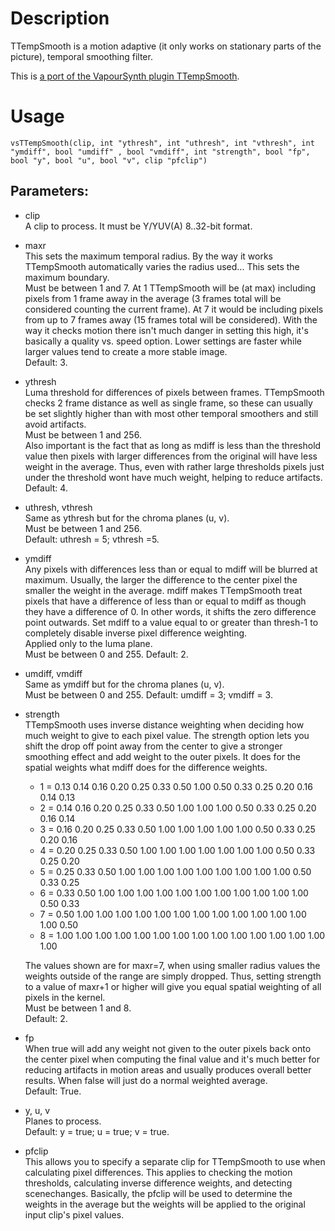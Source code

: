 # Description

TTempSmooth is a motion adaptive (it only works on stationary parts of the picture), temporal smoothing filter.

This is [a port of the VapourSynth plugin TTempSmooth](https://github.com/HomeOfVapourSynthEvolution/VapourSynth-TTempSmooth).

# Usage

```
vsTTempSmooth(clip, int "ythresh", int "uthresh", int "vthresh", int "ymdiff", bool "umdiff" , bool "vmdiff", int "strength", bool "fp", bool "y", bool "u", bool "v", clip "pfclip")
```

## Parameters:

- clip\
    A clip to process. It must be Y/YUV(A) 8..32-bit format.
    
- maxr\
    This sets the maximum temporal radius. By the way it works TTempSmooth automatically varies the radius used... This sets the maximum boundary.\
    Must be between 1 and 7. At 1 TTempSmooth will be (at max) including pixels from 1 frame away in the average (3 frames total will be considered counting the current frame). At 7 it would be including pixels from up to 7 frames away (15 frames total will be considered). With the way it checks motion there isn't much danger in setting this high, it's basically a quality vs. speed option. Lower settings are faster while larger values tend to create a more stable image.\
    Default: 3.
    
- ythresh\
    Luma threshold for differences of pixels between frames. TTempSmooth checks 2 frame distance as well as single frame, so these can usually be set slightly higher than with most other temporal smoothers and still avoid artifacts.\
    Must be between 1 and 256.\
    Also important is the fact that as long as mdiff is less than the threshold value then pixels with larger differences from the original will have less weight in the average. Thus, even with rather large thresholds pixels just under the threshold wont have much weight, helping to reduce artifacts.\
    Default: 4.
    
- uthresh, vthresh\
    Same as ythresh but for the chroma planes (u, v).\
    Must be between 1 and 256.\
    Default: uthresh = 5; vthresh =5.
    
- ymdiff\
    Any pixels with differences less than or equal to mdiff will be blurred at maximum. Usually, the larger the difference to the center pixel the smaller the weight in the average. mdiff makes TTempSmooth treat pixels that have a difference of less than or equal to mdiff as though they have a difference of 0. In other words, it shifts the zero difference point outwards. Set mdiff to a value equal to or greater than thresh-1 to completely disable inverse pixel difference weighting.\
    Applied only to the luma plane.\
    Must be between 0 and 255.
    Default: 2.
    
- umdiff, vmdiff\
    Same as ymdiff but for the chroma planes (u, v).\
    Must be between 0 and 255.
    Default: umdiff = 3; vmdiff = 3.

- strength\
    TTempSmooth uses inverse distance weighting when deciding how much weight to give to each pixel value. The strength option lets you shift the drop off point away from the center to give a stronger smoothing effect and add weight to the outer pixels. It does for the spatial weights what mdiff does for the difference weights.

    - 1 = 0.13 0.14 0.16 0.20 0.25 0.33 0.50 1.00 0.50 0.33 0.25 0.20 0.16 0.14 0.13
    - 2 = 0.14 0.16 0.20 0.25 0.33 0.50 1.00 1.00 1.00 0.50 0.33 0.25 0.20 0.16 0.14
    - 3 = 0.16 0.20 0.25 0.33 0.50 1.00 1.00 1.00 1.00 1.00 0.50 0.33 0.25 0.20 0.16
    - 4 = 0.20 0.25 0.33 0.50 1.00 1.00 1.00 1.00 1.00 1.00 1.00 0.50 0.33 0.25 0.20
    - 5 = 0.25 0.33 0.50 1.00 1.00 1.00 1.00 1.00 1.00 1.00 1.00 1.00 0.50 0.33 0.25
    - 6 = 0.33 0.50 1.00 1.00 1.00 1.00 1.00 1.00 1.00 1.00 1.00 1.00 1.00 0.50 0.33
    - 7 = 0.50 1.00 1.00 1.00 1.00 1.00 1.00 1.00 1.00 1.00 1.00 1.00 1.00 1.00 0.50
    - 8 = 1.00 1.00 1.00 1.00 1.00 1.00 1.00 1.00 1.00 1.00 1.00 1.00 1.00 1.00 1.00

    The values shown are for maxr=7, when using smaller radius values the weights outside of the range are simply dropped. Thus, setting strength to a value of maxr+1 or higher will give you equal spatial weighting of all pixels in the kernel.\
    Must be between 1 and 8.\
    Default: 2.
    
- fp\
    When true will add any weight not given to the outer pixels back onto the center pixel when computing the final value and it's much better for reducing artifacts in motion areas and usually produces overall better results. When false will just do a normal weighted average.\
    Default: True.
    
- y, u, v\
    Planes to process.\
    Default: y = true; u = true; v = true.
    
- pfclip\
    This allows you to specify a separate clip for TTempSmooth to use when calculating pixel differences. This applies to checking the motion thresholds, calculating inverse difference weights, and detecting scenechanges. Basically, the pfclip will be used to determine the weights in the average but the weights will be applied to the original input clip's pixel values.

